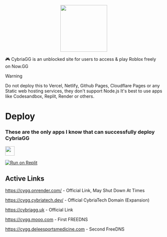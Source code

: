 <p align="center">
<kbd>
<img width="150px" src="/public/cygg-logo-invert.png">
</kbd>
</p>

🎮 CybriaGG is an unblocked site for users to access & play Roblox freely on Now.GG

> [!WARNING]
> Do not deploy this to Vercel, Netlify, Github Pages, Cloudflare Pages or any Static web hosting services, they don't support Node.js
> It's best to use apps like Codesandbox, Replit, Render or others.

# Deploy

### These are the only apps I know that can successfully deploy CybriaGG

<a href="https://render.com/deploy?repo=https://github.com/CybriaTech/CybriaGG"><img height="30px" src="https://img.shields.io/badge/render-4f65f1.svg?style=for-the-badge&logo=render&logoColor=46e3b7"><img></a>

[![Run on Replit](https://binbashbanana.github.io/deploy-buttons/buttons/remade/replit.svg)](https://replit.com/github/CybriaTech/CybriaGG)

## Active Links

https://cygg.onrender.com/ - Official Link, May Shut Down At Times

https://cygg.cybriatech.dev/ - Official CybriaTech Domain (Expansion)

https://cybriagg.uk - Official Link

https://cygg.mooo.com - First FREEDNS

https://cygg.deleesportsmedicine.com - Second FreeDNS
